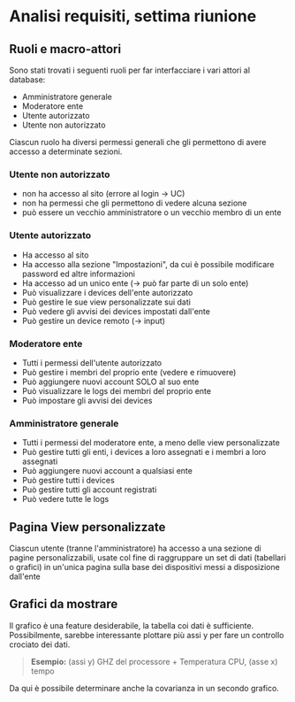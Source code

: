# Analisi requisiti, settima riunione

## Ruoli e macro-attori

Sono stati trovati i seguenti ruoli per far interfacciare i vari attori al database:

- Amministratore generale
- Moderatore ente
- Utente autorizzato
- Utente non autorizzato

Ciascun ruolo ha diversi permessi generali che gli permettono di avere accesso a determinate sezioni.


### Utente non autorizzato

- non ha accesso al sito (errore al login -> UC)
- non ha permessi che gli permettono di vedere alcuna sezione
- può essere un vecchio amministratore o un vecchio membro di un ente


### Utente autorizzato

- Ha accesso al sito
- Ha accesso alla sezione "Impostazioni", da cui è possibile modificare password ed altre informazioni
- Ha accesso ad un unico ente (-> può far parte di un solo ente)
- Può visualizzare i devices dell'ente autorizzato
- Può gestire le sue view personalizzate sui dati
- Può vedere gli avvisi dei devices impostati dall'ente
- Può gestire un device remoto (-> input)


### Moderatore ente

- Tutti i permessi dell'utente autorizzato
- Può gestire i membri del proprio ente (vedere e rimuovere)
- Può aggiungere nuovi account SOLO al suo ente 
- Può visualizzare le logs dei membri del proprio ente
- Può impostare gli avvisi dei devices


### Amministratore generale

- Tutti i permessi del moderatore ente, a meno delle view personalizzate
- Può gestire tutti gli enti, i devices a loro assegnati e i membri a loro assegnati
- Può aggiungere nuovi account a qualsiasi ente
- Può gestire tutti i devices
- Può gestire tutti gli account registrati
- Può vedere tutte le logs


## Pagina View personalizzate 

Ciascun utente (tranne l'amministratore) ha accesso a una sezione di pagine personalizzabili, usate col fine di raggruppare un set di dati (tabellari o grafici) in un'unica pagina sulla base dei dispositivi messi a disposizione dall'ente


## Grafici da mostrare

Il grafico è una feature desiderabile, la tabella coi dati è sufficiente.
Possibilmente, sarebbe interessante plottare più assi y per fare un controllo crociato dei dati.

> **Esempio:** (assi y) GHZ del processore + Temperatura CPU, (asse x) tempo

Da qui è possibile determinare anche la covarianza in un secondo grafico. 